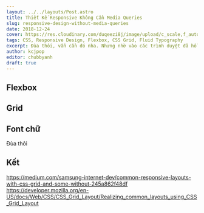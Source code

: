 ```yaml
---
layout: ../../layouts/Post.astro
title: Thiết Kế Responsive Không Cần Media Queries
slug: responsive-design-without-media-queries
date: 2018-12-24
cover: https://res.cloudinary.com/duqeezi8j/image/upload/c_scale,f_auto,w_1000/v1545725279/shOliZI_ovxxbt.jpg
tags: CSS, Responsive Design, Flexbox, CSS Grid, Fluid Typography
excerpt: Đùa thôi, vẫn cần đó nha. Nhưng nhờ vào các trình duyệt đã hỗ trợ Flexbox và CSS Grid, bạn không còn phải viết media queries cho những mẫu thiết kế thông dụng như chia cột hay dàn trang nữa.
author: kcjpop
editor: chubbyanh
draft: true
---
```


## Flexbox

## Grid

## Font chữ

Đùa thôi

## Kết

https://medium.com/samsung-internet-dev/common-responsive-layouts-with-css-grid-and-some-without-245a862f48df
https://developer.mozilla.org/en-US/docs/Web/CSS/CSS_Grid_Layout/Realizing_common_layouts_using_CSS_Grid_Layout
